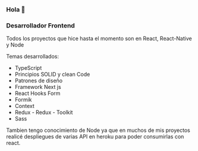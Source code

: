 ### Hola 👋

### Desarrollador Frontend
Todos los proyectos que hice hasta el momento son en React, React-Native y Node

Temas desarrollados:
* TypeScript
* Principios SOLID y clean Code
* Patrones de diseño
* Framework Next js
* React Hooks Form
* Formik
* Context
* Redux - Redux - Toolkit
* Sass

Tambien tengo conocimiento de Node ya que en muchos de mis proyectos realicé despliegues de varias API en heroku para poder consumirlas con react.



<!--
**santiagozibecchi/santiagozibecchi** is a ✨ _special_ ✨ repository because its `README.md` (this file) appears on your GitHub profile.

Here are some ideas to get you started:

- 🔭 I’m currently working on ...
- 🌱 I’m currently learning ...
- 👯 I’m looking to collaborate on ...
- 🤔 I’m looking for help with ...
- 💬 Ask me about ...
- 📫 How to reach me: ...
- 😄 Pronouns: ...
- ⚡ Fun fact: ...
-->
